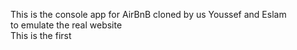 This is the console app for AirBnB cloned by us Youssef and Eslam <br>
to emulate the real website <br>
This is the first